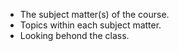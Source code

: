 * The subject matter(s) of the course.
* Topics within each subject matter.
* Looking behond the class.
